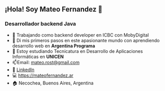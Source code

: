 ## ¡Hola! Soy Mateo Fernandez 👋
### Desarrollador backend Java

- 💼 Trabajando como backend developer en ICBC con MobyDigital
- 👞 Di mis primeros pasos en este apasionante mundo con aprendiendo desarrollo web en **Argentina Programa**
- 🌱 Estoy estudiando Tecnicatura en Desarrollo de Aplicaciones Informáticas en **UNICEN**
- 📫Email: mateo.rost@gmail.com
- 💼 <a  href="https://www.linkedin.com/in/emanuelmateofernandez/" target="_blank">LinkedIn</a>
- 💻 https://mateofernandez.ar
- 🏠 Necochea, Buenos Aires, Argentina



<!--
**mateoymichis/mateoymichis** is a ✨ _special_ ✨ repository because its `README.md` (this file) appears on your GitHub profile.

Here are some ideas to get you started:

- 🔭 I’m currently working on ...
- 🌱 I’m currently learning ...
- 👯 I’m looking to collaborate on ...
- 🤔 I’m looking for help with ...
- 💬 Ask me about ...
- 📫 How to reach me: ...
- 😄 Pronouns: ...
- ⚡ Fun fact: ...
-->
